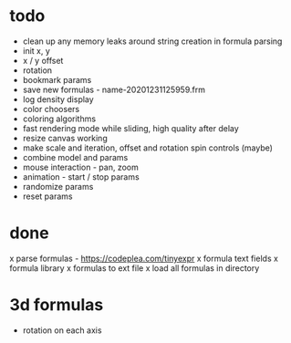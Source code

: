 # todo

- clean up any memory leaks around string creation in formula parsing
- init x, y
- x / y offset
- rotation
- bookmark params
- save new formulas - name-20201231125959.frm
- log density display
- color choosers
- coloring algorithms
- fast rendering mode while sliding, high quality after delay
- resize canvas working
- make scale and iteration, offset and rotation spin controls (maybe)
- combine model and params
- mouse interaction - pan, zoom
- animation - start / stop params
- randomize params
- reset params

# done

x parse formulas - https://codeplea.com/tinyexpr
x formula text fields
x formula library
x formulas to ext file
x load all formulas in directory


# 3d formulas

- rotation on each axis
